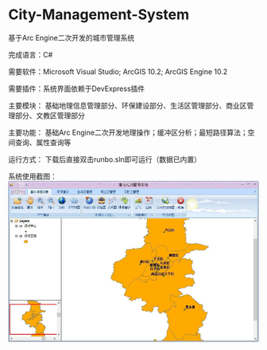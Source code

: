 # City-Management-System

基于Arc Engine二次开发的城市管理系统

完成语言：C#

需要软件：Microsoft Visual Studio; ArcGIS 10.2; ArcGIS Engine 10.2

需要插件：系统界面依赖于DevExpress插件

主要模块：
基础地理信息管理部分、环保建设部分、生活区管理部分、商业区管理部分、文教区管理部分

主要功能：
基础Arc Engine二次开发地理操作；缓冲区分析；最短路径算法；空间查询、属性查询等

运行方式：
下载后直接双击runbo.sln即可运行（数据已内置）

系统使用截图：
![Inage text](https://github.com/RunBoo/City-Management-System/blob/master/runbo/img/Main.jpg)
